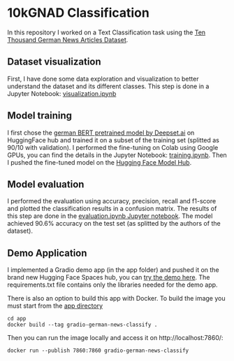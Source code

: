 # 10kGNAD Classification
In this repository I worked on a Text Classification task using the [Ten Thousand German News Articles Dataset](https://tblock.github.io/10kGNAD/).

## Dataset visualization
First, I have done some data exploration and visualization to better understand the dataset and its different classes.
This step is done in a Jupyter Notebook: [visualization.ipynb](./1-eda_visualization.ipynb)

## Model training
I first chose the [german BERT pretrained model by Deepset.ai](https://www.deepset.ai/german-bert) on HuggingFace hub and trained it on a subset of the training set (splitted as 90/10 with validation). I performed the fine-tuning on Colab using Google GPUs, you can find the details in the Jupyter Notebook: [training.ipynb](./2-training_bert-german-cased.ipynb). Then I pushed the fine-tuned model on the [Hugging Face Model Hub](https://huggingface.co/Mathking/bert-base-german-cased-gnad10).

## Model evaluation
I performed the evaluation using accuracy, precision, recall and f1-score and plotted the classification results in a confusion matrix. The results of this step are done in the [evaluation.ipynb Jupyter notebook](./3-evaluation.ipynb).
The model achieved 90.6% accuracy on the test set (as splitted by the authors of the dataset).

## Demo Application
I implemented a Gradio demo app (in the app folder) and pushed it on the brand new Hugging Face Spaces hub, you can [try the demo here](https://huggingface.co/spaces/Mathking/german-news-classification). The requirements.txt file contains only the libraries needed for the demo app.

There is also an option to build this app with Docker. To build the image you must start from the [app directory](./app/)
```
cd app
docker build --tag gradio-german-news-classify .
```
Then you can run the image locally and access it on http://localhost:7860/:
```
docker run --publish 7860:7860 gradio-german-news-classify
```
